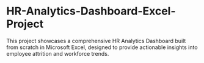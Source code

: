 # HR-Analytics-Dashboard-Excel-Project
This project showcases a comprehensive HR Analytics Dashboard built from scratch in Microsoft Excel, designed to provide actionable insights into employee attrition and workforce trends.
